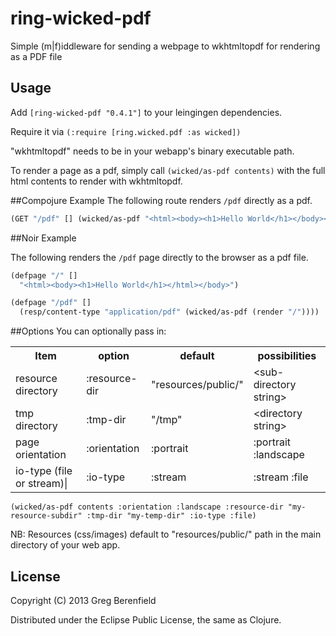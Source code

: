 # ring-wicked-pdf

Simple (m|f)iddleware for sending a webpage to wkhtmltopdf for rendering as a PDF
file

## Usage

Add `[ring-wicked-pdf "0.4.1"]` to your leingingen dependencies.

Require it via `(:require [ring.wicked.pdf :as wicked])`

"wkhtmltopdf" needs to be in your webapp's binary executable path.

To render a page as a pdf, simply call `(wicked/as-pdf contents)` with the full html contents to render with wkhtmltopdf.

##Compojure Example
The following route renders `/pdf` directly as a pdf.

```clojure
(GET "/pdf" [] (wicked/as-pdf "<html><body><h1>Hello World</h1></body></html>"))
```

##Noir Example

The following renders the `/pdf` page directly to the
browser as a pdf file.

```clojure
(defpage "/" []
  "<html><body><h1>Hello World</h1></html></body>")

(defpage "/pdf" []
  (resp/content-type "application/pdf" (wicked/as-pdf (render "/"))))
```

##Options
You can optionally pass in:
<table>
  <tr><th>Item</th><th>option</th><th>default</th><th>possibilities</td></tr>
  <tr><td>resource directory</td><td>:resource-dir</td><td>"resources/public/"</td><td>&lt;sub-directory string&gt;</tr>
  <tr><td>tmp directory</td><td>:tmp-dir</td><td>"/tmp"</td><td>&lt;directory string&gt;</tr>
  <tr><td>page orientation</td><td>:orientation</td><td>:portrait</td><td>:portrait :landscape</td></tr>
  <tr><td>io-type (file or stream)|</td><td>:io-type</td><td>:stream</td><td> :stream :file</td></tr>
</table>

`(wicked/as-pdf contents :orientation :landscape :resource-dir "my-resource-subdir" :tmp-dir "my-temp-dir" :io-type :file)`


NB: Resources (css/images) default to "resources/public/" path in the main directory of your web app.

## License

Copyright (C) 2013 Greg Berenfield

Distributed under the Eclipse Public License, the same as Clojure.
